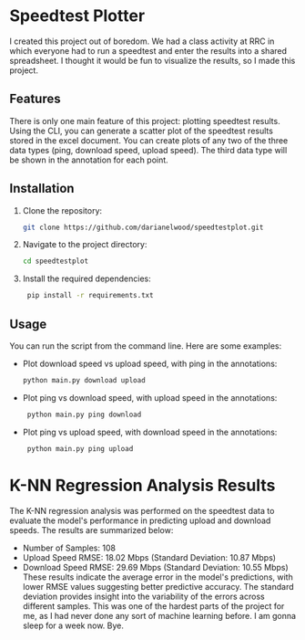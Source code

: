 # Speedtest Plotter

I created this project out of boredom. We had a class activity at RRC in which everyone had to run a speedtest and enter the results into a shared spreadsheet. I thought it would be fun to visualize the results, so I made this project.

## Features

There is only one main feature of this project: plotting speedtest results. Using the CLI, you can generate a scatter plot of the speedtest results stored in the excel document. You can create plots of any two of the three data types (ping, download speed, upload speed). The third data type will be shown in the annotation for each point.

## Installation
1. Clone the repository:
   ```bash
   git clone https://github.com/darianelwood/speedtestplot.git
    ```
2. Navigate to the project directory:
   ```bash
   cd speedtestplot
   ```
3. Install the required dependencies:
   ```bash
    pip install -r requirements.txt
    ```

## Usage
You can run the script from the command line. Here are some examples:

- Plot download speed vs upload speed, with ping in the annotations:
   ```bash
   python main.py download upload
   ```
- Plot ping vs download speed, with upload speed in the annotations:
   ```bash
    python main.py ping download
    ```
- Plot ping vs upload speed, with download speed in the annotations:
   ```bash
    python main.py ping upload
    ```

# K-NN Regression Analysis Results

The K-NN regression analysis was performed on the speedtest data to evaluate the model's performance in predicting upload and download speeds. The results are summarized below:
- Number of Samples: 108
- Upload Speed RMSE: 18.02 Mbps (Standard Deviation: 10.87 Mbps)
- Download Speed RMSE: 29.69 Mbps (Standard Deviation: 10.55 Mbps)
These results indicate the average error in the model's predictions, with lower RMSE values suggesting better predictive accuracy. The standard deviation provides insight into the variability of the errors across different samples.
This was one of the hardest parts of the project for me, as I had never done any sort of machine learning before. I am gonna sleep for a week now. Bye.